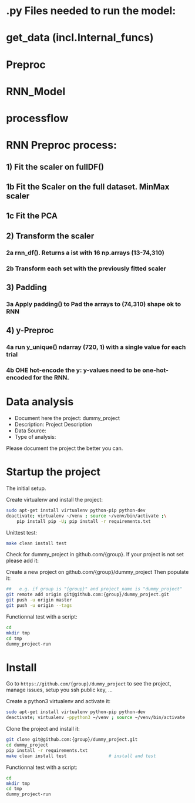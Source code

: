 #   .py Files needed to run the model:
#   get_data (incl.Internal_funcs)
#   Preproc
#   RNN_Model
#   processflow

# RNN Preproc process:

##  1) Fit the scaler on fullDF()
##  1b Fit the Scaler on the full dataset. MinMax scaler 
##  1c Fit the PCA
##  2) Transform the scaler
### 2a rnn_df(). Returns a ist with 16 np.arrays (13-74,310)
### 2b Transform each set  with the previously fitted scaler 
##  3) Padding
### 3a Apply padding() to Pad the arrays to (74,310) shape ok to RNN
##  4) y-Preproc
### 4a run y_unique() ndarray (720, 1) with a single value for each trial 
### 4b OHE hot-encode the y: y-values need to be one-hot-encoded for the RNN.


# Data analysis
- Document here the project: dummy_project
- Description: Project Description
- Data Source:
- Type of analysis:

Please document the project the better you can.

# Startup the project

The initial setup.

Create virtualenv and install the project:
```bash
sudo apt-get install virtualenv python-pip python-dev
deactivate; virtualenv ~/venv ; source ~/venv/bin/activate ;\
    pip install pip -U; pip install -r requirements.txt
```

Unittest test:
```bash
make clean install test
```

Check for dummy_project in github.com/{group}. If your project is not set please add it:

Create a new project on github.com/{group}/dummy_project
Then populate it:

```bash
##   e.g. if group is "{group}" and project_name is "dummy_project"
git remote add origin git@github.com:{group}/dummy_project.git
git push -u origin master
git push -u origin --tags
```

Functionnal test with a script:

```bash
cd
mkdir tmp
cd tmp
dummy_project-run
```

# Install

Go to `https://github.com/{group}/dummy_project` to see the project, manage issues,
setup you ssh public key, ...

Create a python3 virtualenv and activate it:

```bash
sudo apt-get install virtualenv python-pip python-dev
deactivate; virtualenv -ppython3 ~/venv ; source ~/venv/bin/activate
```

Clone the project and install it:

```bash
git clone git@github.com:{group}/dummy_project.git
cd dummy_project
pip install -r requirements.txt
make clean install test                # install and test
```
Functionnal test with a script:

```bash
cd
mkdir tmp
cd tmp
dummy_project-run
```
